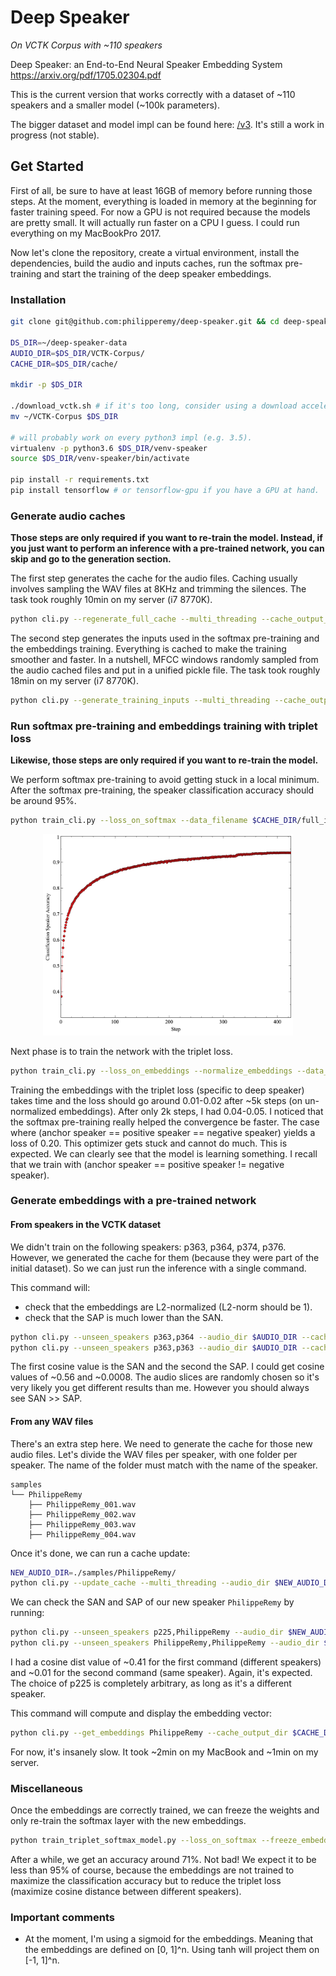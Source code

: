 # Deep Speaker
*On VCTK Corpus with ~110 speakers*

Deep Speaker: an End-to-End Neural Speaker Embedding System https://arxiv.org/pdf/1705.02304.pdf

This is the current version that works correctly with a dataset of ~110 speakers and a smaller model (~100k parameters).

The bigger dataset and model impl can be found here: [/v3](v3). It's still a work in progress (not stable).

## Get Started

First of all, be sure to have at least 16GB of memory before running those steps. At the moment, everything is loaded in memory at the beginning for faster training speed. For now a GPU is not required because the models are pretty small. It will actually run faster on a CPU I guess.
I could run everything on my MacBookPro 2017.


Now let's clone the repository, create a virtual environment, install the dependencies, build the audio and inputs caches, run the softmax pre-training and start the training of the deep speaker embeddings.

### Installation

```bash
git clone git@github.com:philipperemy/deep-speaker.git && cd deep-speaker

DS_DIR=~/deep-speaker-data
AUDIO_DIR=$DS_DIR/VCTK-Corpus/
CACHE_DIR=$DS_DIR/cache/

mkdir -p $DS_DIR

./download_vctk.sh # if it's too long, consider using a download accelerator like: axel.
mv ~/VCTK-Corpus $DS_DIR

# will probably work on every python3 impl (e.g. 3.5).
virtualenv -p python3.6 $DS_DIR/venv-speaker
source $DS_DIR/venv-speaker/bin/activate

pip install -r requirements.txt
pip install tensorflow # or tensorflow-gpu if you have a GPU at hand.
```

### Generate audio caches

**Those steps are only required if you want to re-train the model. Instead, if you just want to perform an inference with a pre-trained network, you can skip and go to the generation section.**

The first step generates the cache for the audio files. Caching usually involves sampling the WAV files at 8KHz and trimming the silences. The task took roughly 10min on my server (i7 8770K).

```bash
python cli.py --regenerate_full_cache --multi_threading --cache_output_dir $CACHE_DIR --audio_dir $AUDIO_DIR
```

The second step generates the inputs used in the softmax pre-training and the embeddings training. Everything is cached to make the training smoother and faster. In a nutshell, MFCC windows randomly sampled from the audio cached files and put in a unified pickle file. The task took roughly 18min on my server (i7 8770K).

```bash
python cli.py --generate_training_inputs --multi_threading --cache_output_dir $CACHE_DIR --audio_dir $AUDIO_DIR
```

### Run softmax pre-training and embeddings training with triplet loss

**Likewise, those steps are only required if you want to re-train the model.**

We perform softmax pre-training to avoid getting stuck in a local minimum. After the softmax pre-training, the speaker classification accuracy should be around 95%.

```bash
python train_cli.py --loss_on_softmax --data_filename $CACHE_DIR/full_inputs.pkl
```

<p align="center">
  <img src="misc/fig1.png" width="400"><br/>
</p>

Next phase is to train the network with the triplet loss.

```bash
python train_cli.py --loss_on_embeddings --normalize_embeddings --data_filename $CACHE_DIR/full_inputs.pkl
```

Training the embeddings with the triplet loss (specific to deep speaker) takes time and the loss should go around 0.01-0.02 after ~5k steps (on un-normalized embeddings). After only 2k steps, I had 0.04-0.05. I noticed that the softmax pre-training really helped the convergence be faster. The case where (anchor speaker == positive speaker == negative speaker) yields a loss of 0.20. This optimizer gets stuck and cannot do much. This is expected. We can clearly see that the model is learning something. I recall that we train with (anchor speaker == positive speaker != negative speaker).

### Generate embeddings with a pre-trained network

#### From speakers in the VCTK dataset

We didn't train on the following speakers: p363, p364, p374, p376. However, we generated the cache for them (because they were part of the initial dataset). So we can just run the inference with a single command.

This command will:
- check that the embeddings are L2-normalized (L2-norm should be 1).
- check that the SAP is much lower than the SAN.

```bash
python cli.py --unseen_speakers p363,p364 --audio_dir $AUDIO_DIR --cache_output_dir $CACHE_DIR
python cli.py --unseen_speakers p363,p363 --audio_dir $AUDIO_DIR --cache_output_dir $CACHE_DIR
```
The first cosine value is the SAN and the second the SAP. I could get cosine values of ~0.56 and ~0.0008. The audio slices are randomly chosen so it's very likely you get different results than me. However you should always see SAN >> SAP.

#### From any WAV files

There's an extra step here. We need to generate the cache for those new audio files. Let's divide the WAV files per speaker, with one folder per speaker. The name of the folder must match with the name of the speaker.

```
samples
└── PhilippeRemy
    ├── PhilippeRemy_001.wav
    ├── PhilippeRemy_002.wav
    ├── PhilippeRemy_003.wav
    ├── PhilippeRemy_004.wav
```

Once it's done, we can run a cache update:

```bash
NEW_AUDIO_DIR=./samples/PhilippeRemy/
python cli.py --update_cache --multi_threading --audio_dir $NEW_AUDIO_DIR --cache_output_dir $CACHE_DIR
```

We can check the SAN and SAP of our new speaker `PhilippeRemy` by running:

```bash
python cli.py --unseen_speakers p225,PhilippeRemy --audio_dir $NEW_AUDIO_DIR --cache_output_dir $CACHE_DIR
python cli.py --unseen_speakers PhilippeRemy,PhilippeRemy --audio_dir $NEW_AUDIO_DIR --cache_output_dir $CACHE_DIR
```

I had a cosine dist value of ~0.41 for the first command (different speakers) and ~0.01 for the second command (same speaker). Again, it's expected. The choice of p225 is completely arbitrary, as long as it's a different speaker.

This command will compute and display the embedding vector:

```bash
python cli.py --get_embeddings PhilippeRemy --cache_output_dir $CACHE_DIR --audio_dir $AUDIO_DIR
```

For now, it's insanely slow. It took ~2min on my MacBook and ~1min on my server.

### Miscellaneous

Once the embeddings are correctly trained, we can freeze the weights and only re-train the softmax layer with the new embeddings.

```bash
python train_triplet_softmax_model.py --loss_on_softmax --freeze_embedding_weights --normalize_embeddings
```

After a while, we get an accuracy around 71%. Not bad! We expect it to be less than 95% of course, because the embeddings are not trained to maximize the classification accuracy but to reduce the triplet loss (maximize cosine distance between different speakers).

### Important comments

- At the moment, I'm using a sigmoid for the embeddings. Meaning that the embeddings are defined on [0, 1]^n. Using tanh will project them on [-1, 1]^n.
